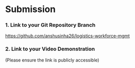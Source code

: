 # Submission


### 1. Link to your Git Repository Branch
https://github.com/anshusinha26/logistics-workforce-mgmt


### 2. Link to your Video Demonstration
(Please ensure the link is publicly accessible)

